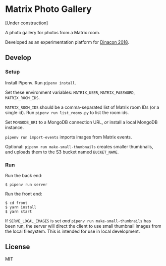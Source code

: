 # Matrix Photo Gallery

\[Under construction]

A photo gallery for photos from a Matrix room.

Developed as an experimentation platform for [Dinacon
2018](https://www.dinacon.org).

## Develop

### Setup

Install Pipenv. Run `pipenv install`.

Set these environment variables: `MATRIX_USER`, `MATRIX_PASSWORD`,
`MATRIX_ROOM_IDS`.

`MATRIX_ROOM_IDS` should be a comma-separated list of Matrix room IDs (or a
single id). Run `pipenv run list_rooms.py` to list the room ids.

Set `MONGODB_URI` to a MongoDB connection URL, *or* install a local MongoDB
instance.

`pipenv run import-events` imports images from Matrix events.

Optional: `pipenv run make-small-thumbnails` creates smaller thumbnails, and uploads
them to the S3 bucket named `BUCKET_NAME`.

### Run

Run the back end:

```shell
$ pipenv run server
```

Run the front end:

```shell
$ cd front
$ yarn install
$ yarn start
```

If `SERVE_LOCAL_IMAGES` is set *and* `pipenv run make-small-thumbnails` has been
run, the server will direct the client to use small thumbnail images from the
local filesystem. This is intended for use in local development.

## License

MIT
